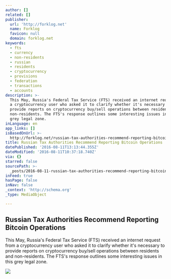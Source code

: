 ```yaml
---
author: []
related: []
publisher:
  url: 'http://forklog.net'
  name: Forklog
  favicon: null
  domain: forklog.net
keywords:
  - fts
  - currency
  - non-residents
  - russian
  - residents
  - cryptocurrency
  - provisions
  - federation
  - transactions
  - accounts
description: >-
  This May, Russia's Federal Tax Service (FTS) received an internet request from
  a cryptocurrency user who asked it to clarify whether it's necessary to
  provide reports on cryptocurrency buy/sell operations between residents and
  non-residents. The FTS's response outlines some interesting issues in this
  grey legal zone.
inLanguage: en
app_links: []
isBasedOnUrl: >-
  http://forklog.net/russian-tax-authorities-recommend-reporting-bitcoin-operations/
title: Russian Tax Authorities Recommend Reporting Bitcoin Operations
datePublished: '2016-08-11T13:13:44.355Z'
dateModified: '2016-08-11T10:37:18.740Z'
via: {}
starred: false
sourcePath: >-
  _posts/2016-08-11-russian-tax-authorities-recommend-reporting-bitcoin-operatio.md
inFeed: true
hasPage: false
inNav: false
_context: 'http://schema.org'
_type: MediaObject

---
```

<article style=""><h1>Russian Tax Authorities Recommend Reporting Bitcoin Operations</h1><p>This May, Russia's Federal Tax Service (FTS) received an internet request from a cryptocurrency user who asked it to clarify whether it's necessary to provide reports on cryptocurrency buy/sell operations between residents and non-residents. The FTS's response outlines some interesting issues in this grey legal zone.</p><img src="http://forklog.net/wp-content/uploads/2016/06/Ru1.png" /></article>